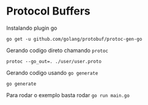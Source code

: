 # Protocol Buffers

Instalando plugin go

```console
go get -u github.com/golang/protobuf/protoc-gen-go
````

Gerando codigo direto chamando `protoc`

```console
protoc --go_out=. ./user/user.proto
```

Gerando codigo usando `go generate`

```console
go generate
```

Para rodar o exemplo basta rodar `go run main.go`